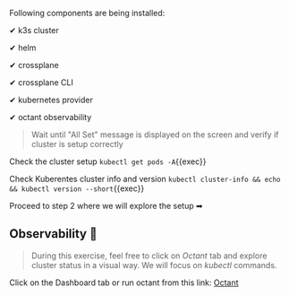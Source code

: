 Following components are being installed:


✔ k3s cluster  

✔ helm  

✔ crossplane  

✔ crossplane CLI  

✔ kubernetes provider  

✔ octant observability  

> Wait until "All Set" message is displayed on the screen and verify if cluster is setup correctly

Check the cluster setup `kubectl get pods -A`{{exec}}

Check Kuberentes cluster info and version `kubectl cluster-info && echo && kubectl version --short`{{exec}}

Proceed to step 2 where we will explore the setup ➡

## Observability 🔎

> During this exercise, feel free to click on *Octant* tab and explore cluster status in a visual way. We will focus on *kubectl* commands.

Click on the Dashboard tab or run octant from this link: [Octant]({{TRAFFIC_HOST1_7777}})

